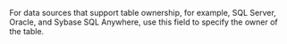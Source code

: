 For data sources that support table ownership, for example, SQL Server, Oracle, and Sybase
		SQL Anywhere, use this field to specify the owner of the table.